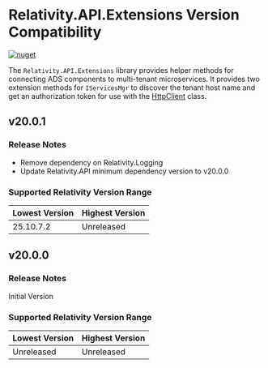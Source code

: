 # Relativity.API.Extensions Version Compatibility

[![nuget](https://img.shields.io/nuget/v/Relativity.API.Extensions.svg)](https://www.nuget.org/packages/Relativity.API.Extensions)

The `Relativity.API.Extensions` library provides helper methods for connecting ADS components to multi-tenant microservices. It provides two extension methods for `IServicesMgr` to discover the tenant host name and get an authorization token for use with the [HttpClient](https://learn.microsoft.com/en-us/dotnet/api/system.net.http.httpclient) class.

## v20.0.1

### Release Notes

- Remove dependency on Relativity.Logging
- Update Relativity.API minimum dependency version to v20.0.0

### Supported Relativity Version Range

Lowest Version | Highest Version
--- | ---
25.10.7.2 | Unreleased

## v20.0.0

### Release Notes

Initial Version

### Supported Relativity Version Range

Lowest Version | Highest Version
--- | ---
Unreleased | Unreleased

